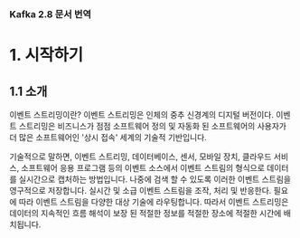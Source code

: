 ### Kafka 2.8 문서 번역

# 1. 시작하기  
## 1.1 소개
이벤트 스트리밍이란?
이벤트 스트리밍은 인체의 중추 신경계의 디지털 버전이다. 이벤트 스트리밍은 비즈니스가 점점 소프트웨어 정의 및 자동화 된 소프트웨어의 사용자가 더 많은 소프트웨어인 '상시 접속' 세계의 기술적 기반입니다.

기술적으로 말하면, 이벤트 스트리밍, 데이터베이스, 센서, 모바일 장치, 클라우드 서비스, 소프트웨어 응용 프로그램 등의 이벤트 소스에서 이벤트 스트림의 형식으로 데이터를 실시간으로 캡처하는 방법입니다. 나중에 검색 할 수 있도록 이러한 이벤트 스트림을 영구적으로 저장합니다. 실시간 및 소급 이벤트 스트림을 조작, 처리 및 반응한다. 필요에 따라 이벤트 스트림을 다양한 대상 기술에 라우팅합니다. 따라서 이벤트 스트리밍은 데이터의 지속적인 흐름 해석이 보장 된 적절한 정보를 적절한 장소에 적절한 시간에 배치됩니다.
